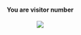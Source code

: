 
  <div align="center">
    <h4>You are visitor number</h4>      
    <img src="https://cdn.discordapp.com/attachments/933746560280440945/990846309575557130/hitcounter.png"> 
  </div>
